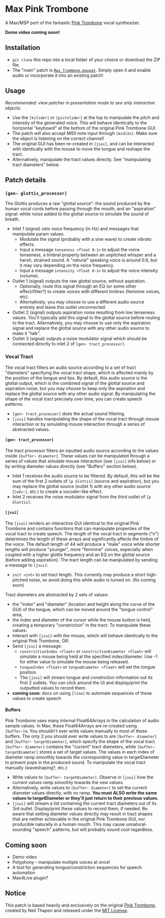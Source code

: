 # Max Pink Trombone
A Max/MSP port of the fantastic [Pink Trombone](https://dood.al/pinktrombone/) vocal synthesizer.

__Demo video coming soon!__

## Installation
- ```git clone``` this repo into a local folder of your choice or download the ZIP file.
- The "main" patch is [```Max_Trombone.maxpat```](https://github.com/yonatanrozin/Max-Trombone/blob/main/Max_Trombone.maxpat). Simply open it and enable audio or incorporate it into an existing patch!

## Usage
_Recommended: view patcher in presentation mode to see only interactive objects._
- Use the ```[kslider]``` or ```[pictslider]``` at the top to manipulate the pitch and intensity of the generated voice. This will behave identically to the horizontal "keyboard" at the bottom of the original Pink Trombone GUI. 
- The patch will also accept MIDI note input through ```[midiIn]```. Make sure the object is listening on the correct channel!
- The original GUI has been re-created in ```[jsui]```, and can be interacted with identically with the mouse to move the tongue and reshape the tract.
- Alternatively, manipulate the tract values directly. See "manipulating tract diameters" below.

## Patch details

### ```[gen~ glottis_processor]```
The Glottis produces a raw "glottal source": the sound produced by the human vocal cords before passing through the mouth; and an "aspiration" signal: white noise added to the glottal source to simulate the sound of breath.
- Inlet 1 (signal) sets voice frequency (in Hz) and messages that manipulate param values.
  - Modulate the signal (probably with a sine wave) to create vibrato effects.
  - Input a message ```tenseness <float 0-1>``` to adjust the voice tenseness, a timbral property between an unpitched whisper and a harsh, strained sound. A "natural" speaking voice is around 0.6, but it may vary depending on the voice frequency.
  - Input a message ```intensity <float 0-1>``` to adjust the voice intensity (volume).
- Outlet 1 (signal) outputs the raw glottal source, without aspiration.
  - Optionally, route this signal through an EQ (or some other effect/filter?) to create voices with different timbres (feminine voices, etc).
  - Alternatively, you may choose to use a different audio source entirely and leave this outlet unconnected.
- Outlet 2 (signal) outputs aspiration noise resulting from low tenseness values. You'll typically add this signal to the glottal source before routing to the tract. Alternatively, you may choose to use only the aspiration signal and replace the glottal source with any other audio source to make it "talk".
- Outlet 3 (signal) outputs a noise modulator signal which should be connected directly to inlet 2 of ```[gen~ tract_processor]```.

### Vocal Tract
The vocal tract filters an audio source according to a set of tract "diameters" specifying the vocal tract shape, which is affected mainly by the position of the tongue and lips. By default, this audio source is the glottal output, which is the combined signal of the glottal source and aspiration noise, but you may choose to keep only the aspiration and replace the glottal source with any other audio signal. By manipulating the shape of the vocal tract precisely over time, you can create speech patterns.
- ```[gen~ tract_processor]``` does the actual sound filtering.
- ```[jsui]``` handles manipulating the shape of the vocal tract through mouse interaction or by simulating mouse interaction through a series of abstracted values.

#### ```[gen~ tract_processor]```
The tract processor filters an inputted audio source according to the values inside ```[buffer~ diameter]```. These values can be manipulated through a series of values that simulate mouse interaction (see ```[jsui]``` info below) or by writing diameter values directly (see "Buffers" section below).
- Inlet 1 receives the audio source to be filtered. By default, this will be the sum of the first 2 outlets of ```[p Glottis]``` (source and aspiration), but you may replace the glottal source (outlet 1) with any other audio source (```[adc~]```, etc.) to create a vocoder-like effect.
- Inlet 2 receives the noise modulator signal from the third outlet of ```[p Glottis]```.

#### ```[jsui]```
The ```[jsui]``` renders an interactive GUI identical to the original Pink Trombone and contains functions that can manipulate properties of the vocal tract to create speech. The length of the vocal tract in segments ("n") determines the length of these arrays and significantly affects the timbre of the voice. The default length of 44 will produce a "male" voice while shorter lengths will produce "younger", more "feminine" voices, especially when coupled with a higher glottis frequency and an EQ on the glottal source (before adding aspiration). The tract length can be manipulated by sending a message to ```[jsui]```:
- ```init <int>``` to set tract length. This currently may produce a short high-pitched noise, so avoid doing this while audio is turned on. (fix coming soon)

Tract diameters are abstracted by 2 sets of values:
- the "index" and "diameter" (location and height along the curve of the GUI) of the tongue, which can be moved around the "tongue control" area,
- the index and diameter of the cursor while the mouse button is held, creating a temporary "constriction" in the tract.
To manipulate these values:
- Interact with ```[jsui]``` with the mouse, which will behave identically to the original Pink Trombone, OR:
- Send ```[jsui]``` a message:
  - ```constrictionIndex <float>``` or ```constrictionDiameter <float>``` will simulate a mouse being held at the specified index/diameter. Use -1 for either value to simulate the mouse being released.
  - ```tongueIndex <float>``` or ```tongueDiameter <float>``` will set the tongue position.
  - The ```[jsui]``` will stream tongue and constriction information out its first 2 outlets. You can click around the UI and display/print the outputted values to record them.
- __coming soon__: docs on using ```[line]``` to automate sequences of these values to create speech
 
#### Buffers
Pink Trombone uses many internal Float64Arrays in the calculation of audio sample values. In Max, these Float64Arrays are re-created using ```[buffer~]```s. You shouldn't ever write values manually to most of these buffers. The only 2 you should ever write values to are ```[buffer~ diameter]``` and ```[buffer~ targetDiameter]```, which specify the shape of the vocal tract. ```[buffer~ diameter]``` contains the "current" tract diameters, while ```[buffer~ targetDiameter]``` stores a set of target values. The values in each index of diameter ramp smoothly towards the corresponding value in targetDiameter to prevent pops in the produced sound. To manipulate the vocal tract manually (waveshaping?, etc.):
- Write values to ```[buffer~ targetDiameter]```. Observe in ```[jsui]``` how the current values ramp smoothly towards the new values.
- Alternatively, write values to ```[buffer~ diameter]``` to set the current diameter values directly, with no ramp. __You must ALSO write the same values to targetDiameter or they'll just return to their previous values.__
- ```[jsui]``` will stream a list containing the current tract diameters out of its 3rd outlet. Display/print these values to record them, if needed.
Be aware that setting diameter values directly may result in tract shapes that are neither achievable in the original Pink Trombone GUI, nor producible naturally in a human mouth. This may cause unnatural-sounding "speech" patterns, but will probably sound cool regardless.

## Coming soon
- Demo video
- Polyphony - manipulate multiple voices at once!
- A tool for generating tongue/constriction sequences for speech automation
- Max4Live plugin?

## Notice
This patch is based heavily and exclusively on the original [Pink Trombone](https://dood.al/pinktrombone/), created by Neil Thapen and released under the [MIT License](https://opensource.org/license/mit).
